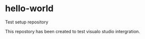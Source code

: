 # hello-world
Test setup repository

This repostory has been created to test visualo studio intergration.
